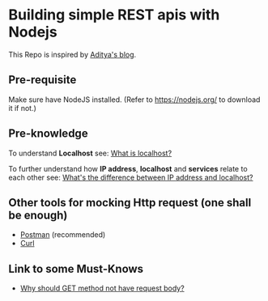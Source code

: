 # Building simple REST apis with Nodejs
This Repo is inspired by [Aditya's blog](https://adityasridhar.com/posts/how-to-use-nodejs-without-frameworks-and-external-libraries).
## Pre-requisite
Make sure have NodeJS installed. (Refer to https://nodejs.org/ to download it if not.)
## Pre-knowledge
To understand **Localhost** see:
[What is localhost?](https://whatismyipaddress.com/localhost#:~:text=On%20almost%20all%20networking%20systems,loopback%20address%20is%20%3A%3A1.)

To further understand how **IP address**, **localhost** and **services** relate to each other see: [What's the difference between IP address and localhost?](https://unix.stackexchange.com/questions/184447/whats-the-difference-between-a-machines-ip-address-and-localhost#:~:text=So%2C%20to%20answer%20your%20question,virtual%20loopback%20network%20device%20lo%20.&text=A%20system%20that%20is%20not,device%20and%20hence%20a%20127.0.)

## Other tools for mocking Http request (one shall be enough)
- [Postman](https://www.postman.com/) (recommended)
- [Curl](https://curl.haxx.se/)
## Link to some Must-Knows
- [Why should GET method not have request body?](https://stackoverflow.com/questions/978061/http-get-with-request-body)
